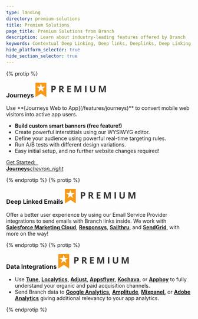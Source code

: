 ```yaml
---
type: landing
directory: premium-solutions
title: Premium Solutions
page_title: Premium Solutions from Branch
description: Learn about industry-leading features offered by Branch
keywords: Contextual Deep Linking, Deep links, Deeplinks, Deep Linking, Deeplinking, Deferred Deep Linking, Deferred Deeplinking, Google App Indexing, Google App Invites, Apple Universal Links, Android App Links, Apple Spotlight Search, Facebook App Links, AppLinks, Deepviews, Deep views, Dashboard, iOS9
hide_platform_selector: true
hide_section_selector: true
---
```


{% protip %}

<h3 style="margin-top:0;">Journeys <img class="premium-label" src="/img/premium_label.png" /></h3>
Use **[Journeys Web to App](/features/journeys)** to convert mobile web visitors into active app users.

- **Build custom smart banners (free feature!)**
- Create powerful interstitials using our WYSIWYG editor.
- Define your audience using powerful real-time targeting rules.
- Run A/B tests with different design variations.
- Easy initial setup, and no further website changes required!

<a href="/features/journeys" class="get-started btn btn-primary btn-lg" style="margin-bottom:0;">Get Started: &nbsp; <br class="visible-xs"><strong>Journeys</strong><i class="material-icons">chevron_right</i></a>
<div class="clearfix"></div>

{% endprotip %}
{% protip %}

<h3 style="margin-top:0;">Deep Linked Emails <img class="premium-label" src="/img/premium_label.png" /></h3>

Offer a better user experience by using our Email Service Provider integrations to send emails with Branch links inside. We work with **[Salesforce Marketing Cloud](/third-party-integrations/salesforce)**, **[Responsys](/third-party-integrations/responsys)**, **[Sailthru](/third-party-integrations/sailthru)**, and **[SendGrid](/third-party-integrations/sendgrid)**, with more on the way!

{% endprotip %}
{% protip %}

<h3 style="margin-top:0;">Data Integrations <img class="premium-label" src="/img/premium_label.png" /></h3>

- Use **[Tune](/third-party-integrations/tune)**, **[Localytics](/third-party-integrations/localytics)**, **[Adjust](/third-party-integrations/adjust)**, **[Appsflyer](/third-party-integrations/appsflyer)**, **[Kochava](/third-party-integrations/kochava)**, or **[Appboy](/third-party-integrations/appboy)** to fully understand your organic and paid acquisition channels.
- Send Branch data to **[Google Analytics](/third-party-integrations/google-analytics),** **[Amplitude](/third-party-integrations/amplitude)**, **[Mixpanel](/third-party-integrations/mixpanel),** or **[Adobe Analytics](/third-party-integrations/adobe-analytics)** giving additional relevancy to your app analytics.

{% endprotip %}
